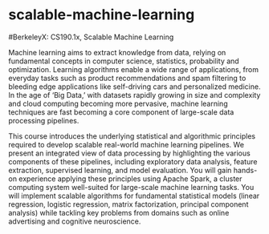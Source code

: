 # scalable-machine-learning
#BerkeleyX: CS190.1x, Scalable Machine Learning

Machine learning aims to extract knowledge from data, relying on fundamental concepts in computer science, statistics, probability and optimization. Learning algorithms enable a wide range of applications, from everyday tasks such as product recommendations and spam filtering to bleeding edge applications like self-driving cars and personalized medicine. In the age of ‘Big Data,’ with datasets rapidly growing in size and complexity and cloud computing becoming more pervasive, machine learning techniques are fast becoming a core component of large-scale data processing pipelines.
 
This course introduces the underlying statistical and algorithmic principles required to develop scalable real-world machine learning pipelines. We present an integrated view of data processing by highlighting the various components of these pipelines, including exploratory data analysis, feature extraction, supervised learning, and model evaluation. You will gain hands-on experience applying these principles using Apache Spark, a cluster computing system well-suited for large-scale machine learning tasks. You will implement scalable algorithms for fundamental statistical models (linear regression, logistic regression, matrix factorization, principal component analysis) while tackling key problems from domains such as online advertising and cognitive neuroscience.
 
